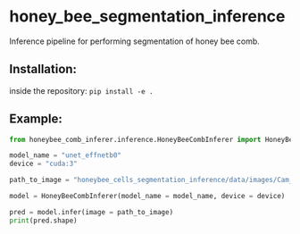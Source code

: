 # honey_bee_segmentation_inference
Inference pipeline for performing segmentation of honey bee comb.

## Installation:

inside the repository: `pip install -e .`

## Example:

```python
from honeybee_comb_inferer.inference.HoneyBeeCombInferer import HoneyBeeCombInferer

model_name = "unet_effnetb0"
device = "cuda:3"

path_to_image = "honeybee_cells_segmentation_inference/data/images/Cam_0_2019-07-24T15_29_46.791050+00_00.png"

model = HoneyBeeCombInferer(model_name = model_name, device = device)

pred = model.infer(image = path_to_image)
print(pred.shape)

```
